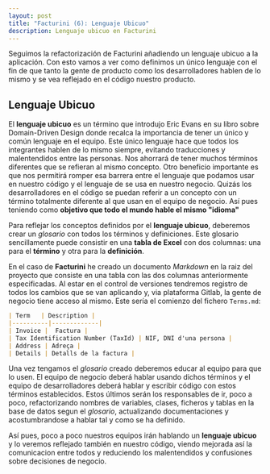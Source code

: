 ```yaml
---
layout: post
title: "Facturini (6): Lenguaje Ubicuo"
description: Lenguaje ubicuo en Facturini
---
```


Seguimos la refactorización de Facturini añadiendo un lenguaje ubicuo a la aplicación. Con esto vamos a ver como definimos un único lenguaje con el fin de que tanto la gente de producto como los desarrolladores hablen de lo mismo y se vea reflejado en el código nuestro producto.

## Lenguaje Ubicuo

El **lenguaje ubicuo** es un término que introdujo Eric Evans en su libro sobre Domain-Driven Design donde recalca la importancia de tener un único y común lenguaje en el equipo. Este único lenguaje hace que todos los integrantes hablen de lo mismo siempre, evitando traducciones y malentendidos entre las personas. Nos ahorrará de tener muchos términos diferentes que se refieran al mismo concepto. Otro beneficio importante es que nos permitirá romper esa barrera entre el lenguaje que podamos usar en nuestro código y el lenguaje de se usa en nuestro negocio. Quizás los desarrolladores en el código se puedan referir a un concepto con un término totalmente diferente al que usan en el equipo de negocio. Así pues teniendo como **objetivo que todo el mundo hable el mismo "idioma"**

Para reflejar los conceptos definidos por el **lenguaje ubicuo**, deberemos crear un *glosario* con todos los términos y definiciones. Este glosario sencillamente puede consistir en una **tabla de Excel** con dos columnas: una para el **término** y otra para la **definición**.

En el caso de **Facturini** he creado un documento *Markdown* en la raiz del proyecto que consiste en una tabla con las dos columnas anteriormente especificadas. Al estar en el control de versiones tendremos registro de todos los cambios que se van aplicando y, via plataforma Gitlab, la gente de negocio tiene acceso al mismo. Este sería el comienzo del fichero `Terms.md`:

```markdown
| Term   | Description | 
|----------|-------------|
| Invoice |  Factura |
| Tax Identification Number (TaxId) | NIF, DNI d'una persona |
| Address | Adreça |
| Details | Detalls de la factura |
```

Una vez tengamos el *glosario* creado deberemos educar al equipo para que lo usen. El equipo de negocio deberá hablar usando dichos términos y el equipo de desarrolladores deberá hablar y escribir código con estos términos establecidos. Estos últimos serán los responsables de ir, poco a poco, refactorizando nombres de variables, clases, ficheros y tablas en la base de datos segun el *glosario*, actualizando documentaciones y acostumbrandose a hablar tal y como se ha definido. 

Así pues, poco a poco nuestros equipos irán hablando un **lenguaje ubicuo** y lo veremos reflejado también en nuestro código, viendo mejorada así la comunicacion entre todos y reduciendo los malentendidos y confusiones sobre decisiones de negocio.
